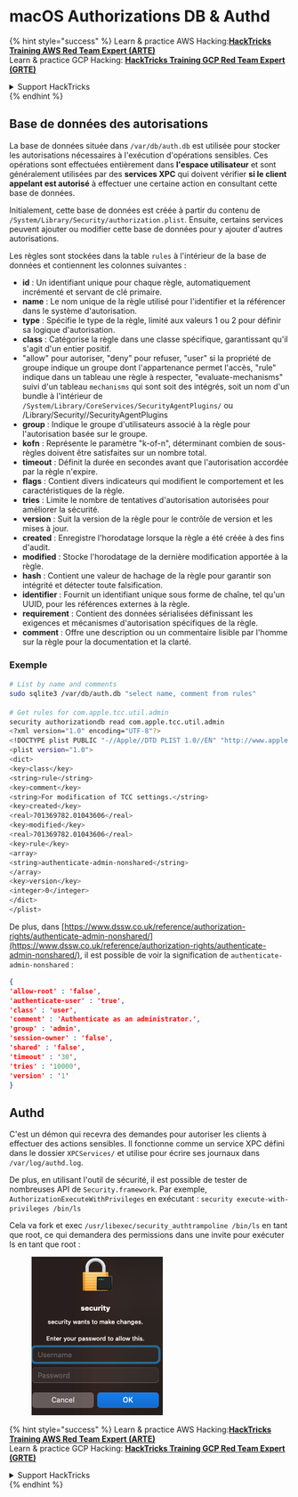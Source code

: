 # macOS Authorizations DB & Authd



{% hint style="success" %}
Learn & practice AWS Hacking:<img src="../../../.gitbook/assets/arte.png" alt="" data-size="line">[**HackTricks Training AWS Red Team Expert (ARTE)**](https://training.hacktricks.xyz/courses/arte)<img src="../../../.gitbook/assets/arte.png" alt="" data-size="line">\
Learn & practice GCP Hacking: <img src="../../../.gitbook/assets/grte.png" alt="" data-size="line">[**HackTricks Training GCP Red Team Expert (GRTE)**<img src="../../../.gitbook/assets/grte.png" alt="" data-size="line">](https://training.hacktricks.xyz/courses/grte)

<details>

<summary>Support HackTricks</summary>

* Check the [**subscription plans**](https://github.com/sponsors/carlospolop)!
* **Join the** 💬 [**Discord group**](https://discord.gg/hRep4RUj7f) or the [**telegram group**](https://t.me/peass) or **follow** us on **Twitter** 🐦 [**@hacktricks\_live**](https://twitter.com/hacktricks\_live)**.**
* **Share hacking tricks by submitting PRs to the** [**HackTricks**](https://github.com/carlospolop/hacktricks) and [**HackTricks Cloud**](https://github.com/carlospolop/hacktricks-cloud) github repos.

</details>
{% endhint %}

## **Base de données des autorisations**

La base de données située dans `/var/db/auth.db` est utilisée pour stocker les autorisations nécessaires à l'exécution d'opérations sensibles. Ces opérations sont effectuées entièrement dans **l'espace utilisateur** et sont généralement utilisées par des **services XPC** qui doivent vérifier **si le client appelant est autorisé** à effectuer une certaine action en consultant cette base de données.

Initialement, cette base de données est créée à partir du contenu de `/System/Library/Security/authorization.plist`. Ensuite, certains services peuvent ajouter ou modifier cette base de données pour y ajouter d'autres autorisations.

Les règles sont stockées dans la table `rules` à l'intérieur de la base de données et contiennent les colonnes suivantes :

* **id** : Un identifiant unique pour chaque règle, automatiquement incrémenté et servant de clé primaire.
* **name** : Le nom unique de la règle utilisé pour l'identifier et la référencer dans le système d'autorisation.
* **type** : Spécifie le type de la règle, limité aux valeurs 1 ou 2 pour définir sa logique d'autorisation.
* **class** : Catégorise la règle dans une classe spécifique, garantissant qu'il s'agit d'un entier positif.
* "allow" pour autoriser, "deny" pour refuser, "user" si la propriété de groupe indique un groupe dont l'appartenance permet l'accès, "rule" indique dans un tableau une règle à respecter, "evaluate-mechanisms" suivi d'un tableau `mechanisms` qui sont soit des intégrés, soit un nom d'un bundle à l'intérieur de `/System/Library/CoreServices/SecurityAgentPlugins/` ou /Library/Security//SecurityAgentPlugins
* **group** : Indique le groupe d'utilisateurs associé à la règle pour l'autorisation basée sur le groupe.
* **kofn** : Représente le paramètre "k-of-n", déterminant combien de sous-règles doivent être satisfaites sur un nombre total.
* **timeout** : Définit la durée en secondes avant que l'autorisation accordée par la règle n'expire.
* **flags** : Contient divers indicateurs qui modifient le comportement et les caractéristiques de la règle.
* **tries** : Limite le nombre de tentatives d'autorisation autorisées pour améliorer la sécurité.
* **version** : Suit la version de la règle pour le contrôle de version et les mises à jour.
* **created** : Enregistre l'horodatage lorsque la règle a été créée à des fins d'audit.
* **modified** : Stocke l'horodatage de la dernière modification apportée à la règle.
* **hash** : Contient une valeur de hachage de la règle pour garantir son intégrité et détecter toute falsification.
* **identifier** : Fournit un identifiant unique sous forme de chaîne, tel qu'un UUID, pour les références externes à la règle.
* **requirement** : Contient des données sérialisées définissant les exigences et mécanismes d'autorisation spécifiques de la règle.
* **comment** : Offre une description ou un commentaire lisible par l'homme sur la règle pour la documentation et la clarté.

### Exemple
```bash
# List by name and comments
sudo sqlite3 /var/db/auth.db "select name, comment from rules"

# Get rules for com.apple.tcc.util.admin
security authorizationdb read com.apple.tcc.util.admin
<?xml version="1.0" encoding="UTF-8"?>
<!DOCTYPE plist PUBLIC "-//Apple//DTD PLIST 1.0//EN" "http://www.apple.com/DTDs/PropertyList-1.0.dtd">
<plist version="1.0">
<dict>
<key>class</key>
<string>rule</string>
<key>comment</key>
<string>For modification of TCC settings.</string>
<key>created</key>
<real>701369782.01043606</real>
<key>modified</key>
<real>701369782.01043606</real>
<key>rule</key>
<array>
<string>authenticate-admin-nonshared</string>
</array>
<key>version</key>
<integer>0</integer>
</dict>
</plist>
```
De plus, dans [https://www.dssw.co.uk/reference/authorization-rights/authenticate-admin-nonshared/](https://www.dssw.co.uk/reference/authorization-rights/authenticate-admin-nonshared/), il est possible de voir la signification de `authenticate-admin-nonshared` :
```json
{
'allow-root' : 'false',
'authenticate-user' : 'true',
'class' : 'user',
'comment' : 'Authenticate as an administrator.',
'group' : 'admin',
'session-owner' : 'false',
'shared' : 'false',
'timeout' : '30',
'tries' : '10000',
'version' : '1'
}
```
## Authd

C'est un démon qui recevra des demandes pour autoriser les clients à effectuer des actions sensibles. Il fonctionne comme un service XPC défini dans le dossier `XPCServices/` et utilise pour écrire ses journaux dans `/var/log/authd.log`.

De plus, en utilisant l'outil de sécurité, il est possible de tester de nombreuses API de `Security.framework`. Par exemple, `AuthorizationExecuteWithPrivileges` en exécutant : `security execute-with-privileges /bin/ls`

Cela va fork et exec `/usr/libexec/security_authtrampoline /bin/ls` en tant que root, ce qui demandera des permissions dans une invite pour exécuter ls en tant que root :

<figure><img src="../../../.gitbook/assets/image.png" alt=""><figcaption></figcaption></figure>

{% hint style="success" %}
Learn & practice AWS Hacking:<img src="../../../.gitbook/assets/arte.png" alt="" data-size="line">[**HackTricks Training AWS Red Team Expert (ARTE)**](https://training.hacktricks.xyz/courses/arte)<img src="../../../.gitbook/assets/arte.png" alt="" data-size="line">\
Learn & practice GCP Hacking: <img src="../../../.gitbook/assets/grte.png" alt="" data-size="line">[**HackTricks Training GCP Red Team Expert (GRTE)**<img src="../../../.gitbook/assets/grte.png" alt="" data-size="line">](https://training.hacktricks.xyz/courses/grte)

<details>

<summary>Support HackTricks</summary>

* Check the [**subscription plans**](https://github.com/sponsors/carlospolop)!
* **Join the** 💬 [**Discord group**](https://discord.gg/hRep4RUj7f) or the [**telegram group**](https://t.me/peass) or **follow** us on **Twitter** 🐦 [**@hacktricks\_live**](https://twitter.com/hacktricks\_live)**.**
* **Share hacking tricks by submitting PRs to the** [**HackTricks**](https://github.com/carlospolop/hacktricks) and [**HackTricks Cloud**](https://github.com/carlospolop/hacktricks-cloud) github repos.

</details>
{% endhint %}

